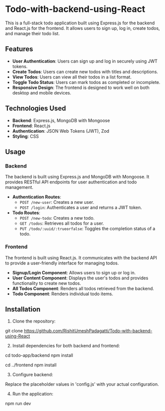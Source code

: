 # Todo-with-backend-using-React

This is a full-stack todo application built using Express.js for the backend and React.js for the frontend. It allows users to sign up, log in, create todos, and manage their todo list.

## Features

- **User Authentication**: Users can sign up and log in securely using JWT tokens.
- **Create Todos**: Users can create new todos with titles and descriptions.
- **View Todos**: Users can view all their todos in a list format.
- **Toggle Todo Status**: Users can mark todos as completed or incomplete.
- **Responsive Design**: The frontend is designed to work well on both desktop and mobile devices.

## Technologies Used

- **Backend**: Express.js, MongoDB with Mongoose
- **Frontend**: React.js
- **Authentication**: JSON Web Tokens (JWT), Zod
- **Styling**: CSS

## Usage

### Backend

The backend is built using Express.js and MongoDB with Mongoose. It provides RESTful API endpoints for user authentication and todo management.

- **Authentication Routes**:
  - `POST /new-user`: Creates a new user.
  - `POST /login`: Authenticates a user and returns a JWT token.
- **Todo Routes**:
  - `POST /new-todo`: Creates a new todo.
  - `GET /todos`: Retrieves all todos for a user.
  - `PUT /todo/:uuid/:trueorfalse`: Toggles the completion status of a todo.

### Frontend

The frontend is built using React.js. It communicates with the backend API to provide a user-friendly interface for managing todos.

- **Signup/Login Component**: Allows users to sign up or log in.
- **User Content Component**: Displays the user's todos and provides functionality to create new todos.
- **All Todos Component**: Renders all todos retrieved from the backend.
- **Todo Component**: Renders individual todo items.
## Installation

1. Clone the repository:

git clone https://github.com/RishitUmeshPadagatti/Todo-with-backend-using-React

2. Install dependencies for both backend and frontend:

cd todo-app/backend
npm install

cd ../frontend
npm install

3. Configure backend:

Replace the placeholder values in 'config.js' with your actual configuration.

4. Run the application:

npm run dev
